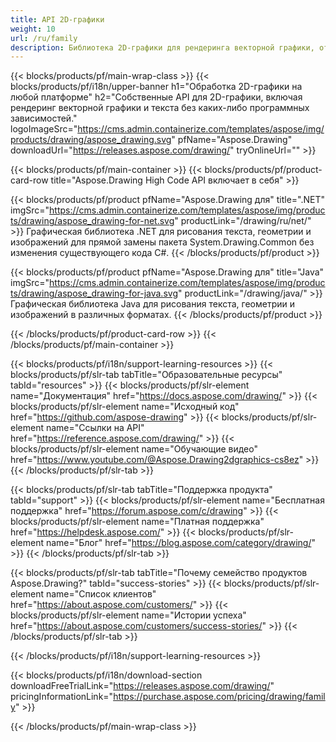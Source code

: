 ```yaml
---
title: API 2D-графики
weight: 10
url: /ru/family
description: Библиотека 2D-графики для рендеринга векторной графики, отображения текста и сохранения результатов рисования в широко используемых форматах графических файлов.
---
```


{{< blocks/products/pf/main-wrap-class >}}
{{< blocks/products/pf/i18n/upper-banner h1="Обработка 2D-графики на любой платформе" h2="Собственные API для 2D-графики, включая рендеринг векторной графики и текста без каких-либо программных зависимостей." logoImageSrc="https://cms.admin.containerize.com/templates/aspose/img/products/drawing/aspose_drawing.svg" pfName="Aspose.Drawing" downloadUrl="https://releases.aspose.com/drawing/" tryOnlineUrl="" >}}

{{< blocks/products/pf/main-container >}}
{{< blocks/products/pf/product-card-row title="Aspose.Drawing High Code API включает в себя" >}}

{{< blocks/products/pf/product pfName="Aspose.Drawing для" title=".NET" imgSrc="https://cms.admin.containerize.com/templates/aspose/img/products/drawing/aspose_drawing-for-net.svg" productLink="/drawing/ru/net/" >}}
Графическая библиотека .NET для рисования текста, геометрии и изображений для прямой замены пакета System.Drawing.Common без изменения существующего кода C#.
{{< /blocks/products/pf/product >}}

{{< blocks/products/pf/product pfName="Aspose.Drawing для" title="Java" imgSrc="https://cms.admin.containerize.com/templates/aspose/img/products/drawing/aspose_drawing-for-java.svg" productLink="/drawing/java/" >}}
Графическая библиотека Java для рисования текста, геометрии и изображений в различных форматах.
{{< /blocks/products/pf/product >}}

{{< /blocks/products/pf/product-card-row >}}
{{< /blocks/products/pf/main-container >}}

{{< blocks/products/pf/i18n/support-learning-resources >}}
{{< blocks/products/pf/slr-tab tabTitle="Образовательные ресурсы" tabId="resources" >}}
{{< blocks/products/pf/slr-element name="Документация" href="https://docs.aspose.com/drawing/" >}}
{{< blocks/products/pf/slr-element name="Исходный код" href="https://github.com/aspose-drawing" >}}
{{< blocks/products/pf/slr-element name="Ссылки на API" href="https://reference.aspose.com/drawing/" >}}
{{< blocks/products/pf/slr-element name="Обучающие видео" href="https://www.youtube.com/@Aspose.Drawing2dgraphics-cs8ez" >}}
{{< /blocks/products/pf/slr-tab >}}

{{< blocks/products/pf/slr-tab tabTitle="Поддержка продукта" tabId="support" >}}
{{< blocks/products/pf/slr-element name="Бесплатная поддержка" href="https://forum.aspose.com/c/drawing" >}}
{{< blocks/products/pf/slr-element name="Платная поддержка" href="https://helpdesk.aspose.com/" >}}
{{< blocks/products/pf/slr-element name="Блог" href="https://blog.aspose.com/category/drawing/" >}}
{{< /blocks/products/pf/slr-tab >}}

{{< blocks/products/pf/slr-tab tabTitle="Почему семейство продуктов Aspose.Drawing?" tabId="success-stories" >}}
{{< blocks/products/pf/slr-element name="Список клиентов" href="https://about.aspose.com/customers/" >}}
{{< blocks/products/pf/slr-element name="Истории успеха" href="https://about.aspose.com/customers/success-stories/" >}}
{{< /blocks/products/pf/slr-tab >}}

{{< /blocks/products/pf/i18n/support-learning-resources >}}

{{< blocks/products/pf/i18n/download-section downloadFreeTrialLink="https://releases.aspose.com/drawing/" pricingInformationLink="https://purchase.aspose.com/pricing/drawing/family" >}}

{{< /blocks/products/pf/main-wrap-class >}}
